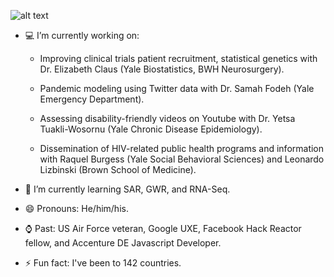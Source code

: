 ![alt text](https://raw.githubusercontent.com/neonseri/neonseri/master/chaotic_banner.png)


- 💻  I’m currently working on:

   * Improving clinical trials patient recruitment, statistical genetics with Dr. Elizabeth Claus (Yale Biostatistics, BWH Neurosurgery).

   * Pandemic modeling using Twitter data with Dr. Samah Fodeh (Yale Emergency Department).

   * Assessing disability-friendly videos on Youtube with Dr. Yetsa Tuakli-Wosornu (Yale Chronic Disease Epidemiology).
   
   * Dissemination of HIV-related public health programs and information with Raquel Burgess (Yale Social Behavioral Sciences) and Leonardo Lizbinski (Brown School of Medicine).

- 🌱 I’m currently learning SAR, GWR, and RNA-Seq.

- 😄 Pronouns: He/him/his.

- ⌚ Past: US Air Force veteran, Google UXE, Facebook Hack Reactor fellow, and Accenture DE Javascript Developer.

- ⚡ Fun fact: I've been to 142 countries.  

